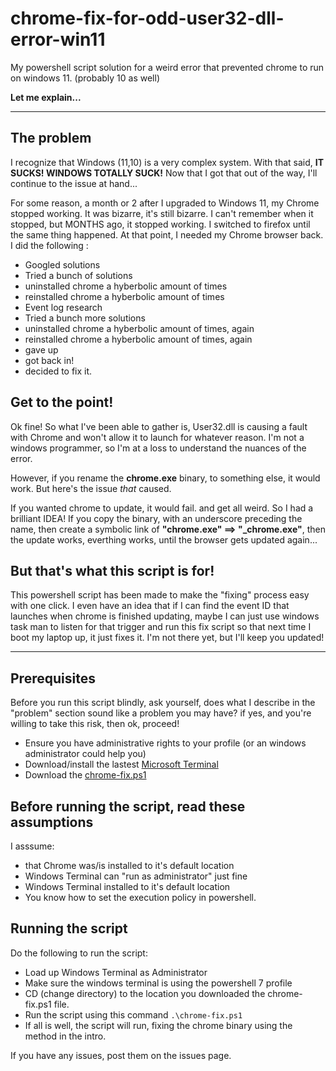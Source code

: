 # chrome-fix-for-odd-user32-dll-error-win11
My powershell script solution for a weird error that prevented chrome to run on windows 11. (probably 10 as well)

**Let me explain...**

---

## The problem

I recognize that Windows (11,10) is a very complex system. With that said, **IT SUCKS! WINDOWS TOTALLY SUCK!** Now that I got that out of the way, I'll continue to the issue at hand...

For some reason, a month or 2 after I upgraded to Windows 11, my Chrome stopped working. It was bizarre, it's still bizarre. I can't remember when it stopped, but MONTHS ago, it stopped working. I switched to firefox until the same thing happened. At that point, I needed my Chrome browser back. I did the following :

- Googled solutions
- Tried a bunch of solutions
- uninstalled chrome a hyberbolic amount of times
- reinstalled chrome a hyberbolic amount of times
- Event log research
- Tried a bunch more solutions
- uninstalled chrome a hyberbolic amount of times, again
- reinstalled chrome a hyberbolic amount of times, again
- gave up
- got back in!
- decided to fix it.

## Get to the point!

Ok fine! So what I've been able to gather is, User32.dll is causing a fault with Chrome and won't allow it to launch for whatever reason. I'm not a windows programmer, so I'm at a loss to understand the nuances of the error. 

However, if you rename the **chrome.exe** binary, to something else, it would work. 
But here's the issue *that* caused.

If you wanted chrome to update, it would fail. and get all weird. So I had a brilliant IDEA! If you copy the binary, with an underscore preceding the name, then create a symbolic link of **"chrome.exe" ==> "_chrome.exe"**, then the update works, everthing works, until the browser gets updated again...

## But that's what this script is for! 

This powershell script has been made to make the "fixing" process easy with one click.
I even have an idea that if I can find the event ID that launches when chrome is finished updating, maybe I can just use windows task man to listen for that trigger and run this fix script so that next time I boot my laptop up, it just fixes it. I'm not there yet, but I'll keep you updated!

---

## Prerequisites

Before you run this script blindly, ask yourself, does what I describe in the "problem" section sound like a problem you may have? if yes, and you're willing to take this risk, then ok, proceed!

- Ensure you have administrative rights to your profile (or an windows administrator could help you)
- Download/install the lastest [Microsoft Terminal](https://github.com/microsoft/terminal)
- Download the [chrome-fix.ps1](https://raw.githubusercontent.com/raydred/chrome-fix-for-odd-user32-dll-error-win11/main/chrome-fix.ps1)

## Before running the script, read these assumptions

I asssume:
- that Chrome was/is installed to it's default location
- Windows Terminal can "run as administrator" just fine
- Windows Terminal installed to it's default location
- You know how to set the execution policy in powershell.

## Running the script
Do the following to run the script:
- Load up Windows Terminal as Administrator
- Make sure the windows terminal is using the powershell 7 profile
- CD (change directory) to the location you downloaded the chrome-fix.ps1 file.
- Run the script using this command ` .\chrome-fix.ps1 `
- If all is well, the script will run, fixing the chrome binary using the method in the intro.

If you have any issues, post them on the issues page.



